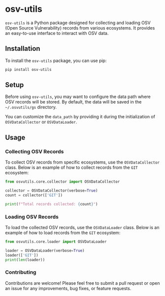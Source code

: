 # osv-utils

`osv-utils` is a Python package designed for collecting and loading OSV (Open Source Vulnerability) records from 
various ecosystems. It provides an easy-to-use interface to interact with OSV data.

## Installation

To install the `osv-utils` package, you can use pip:

```sh
pip install osv-utils
```

## Setup
Before using `osv-utils`, you may want to configure the data path where OSV records will be stored. By default, the data 
will be saved in the `~/.osvutils/gs` directory.

You can customize the `data_path` by providing it during the initialization of `OSVDataCollector` or `OSVDataLoader`.

## Usage

### Collecting OSV Records
To collect OSV records from specific ecosystems, use the `OSVDataCollector` class. Below is an example of how to collect 
records from the `GIT` ecosystem:

```python
from osvutils.core.collector import OSVDataCollector

collector = OSVDataCollector(verbose=True)
count = collector(['GIT'])

print(f"Total records collected: {count}")
```

### Loading OSV Records

To load the collected OSV records, use the `OSVDataLoader` class. Below is an example of how to load records from 
the `GIT` ecosystem:
    
```python
from osvutils.core.loader import OSVDataLoader

loader = OSVDataLoader(verbose=True)
loader(['GIT'])
print(len(loader))
```

### Contributing
Contributions are welcome! Please feel free to submit a pull request or open an issue for any improvements, bug fixes, 
or feature requests.
